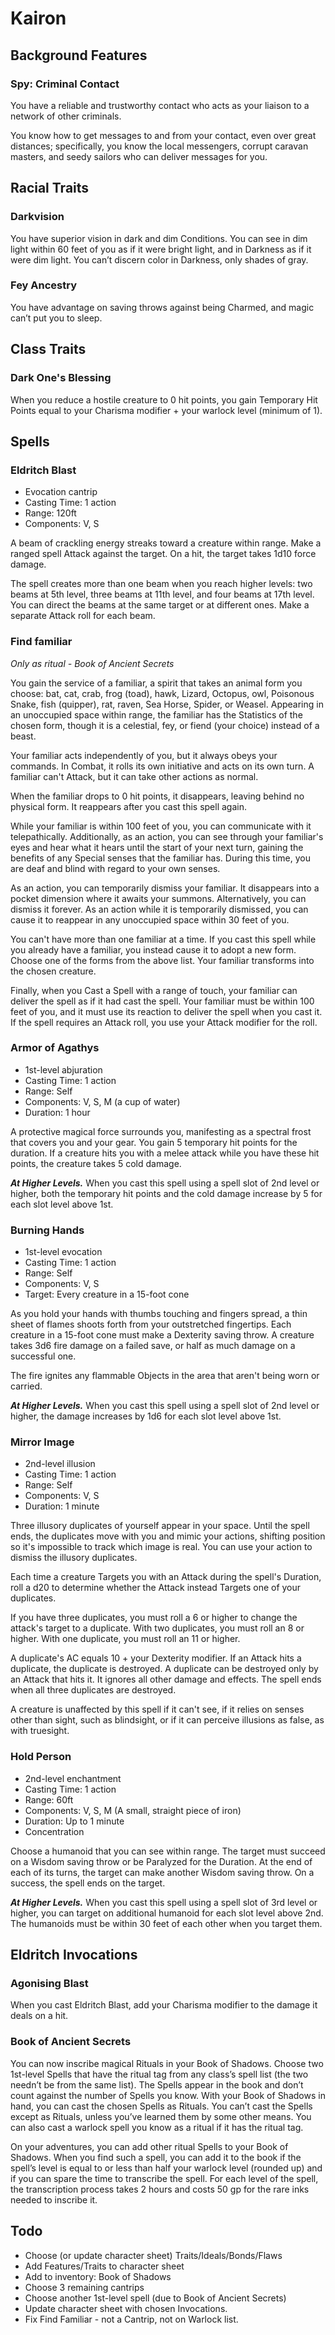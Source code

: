 # Kairon

## Background Features

### Spy: Criminal Contact

You have a reliable and trustworthy contact who acts as your liaison to a network of other criminals.

You know how to get messages to and from your contact, even over great distances; specifically, you know the local messengers, corrupt caravan masters, and seedy sailors who can deliver messages for you. 

## Racial Traits

### Darkvision

You have superior vision in dark and dim Conditions. You can see in dim light within 60 feet of you as if it were bright light, and in Darkness as if it were dim light. You can’t discern color in Darkness, only shades of gray.

### Fey Ancestry

You have advantage on saving throws against being Charmed, and magic can’t put you to sleep.

## Class Traits

### Dark One's Blessing

When you reduce a hostile creature to 0 hit points, you gain Temporary Hit Points equal to your Charisma modifier + your warlock level (minimum of 1).

## Spells

### Eldritch Blast

* Evocation cantrip
* Casting Time: 1 action
* Range: 120ft
* Components: V, S

A beam of crackling energy streaks toward a creature within range. Make a ranged spell Attack against the target. On a hit, the target takes 1d10 force damage.

The spell creates more than one beam when you reach higher levels: two beams at 5th level, three beams at 11th level, and four beams at 17th level. You can direct the beams at the same target or at different ones. Make a separate Attack roll for each beam.

### Find familiar

_Only as ritual - Book of Ancient Secrets_

You gain the service of a familiar, a spirit that takes an animal form you choose: bat, cat, crab, frog (toad), hawk, Lizard, Octopus, owl, Poisonous Snake, fish (quipper), rat, raven, Sea Horse, Spider, or Weasel. Appearing in an unoccupied space within range, the familiar has the Statistics of the chosen form, though it is a celestial, fey, or fiend (your choice) instead of a beast.

Your familiar acts independently of you, but it always obeys your commands. In Combat, it rolls its own initiative and acts on its own turn. A familiar can't Attack, but it can take other actions as normal.

When the familiar drops to 0 hit points, it disappears, leaving behind no physical form. It reappears after you cast this spell again.

While your familiar is within 100 feet of you, you can communicate with it telepathically. Additionally, as an action, you can see through your familiar's eyes and hear what it hears until the start of your next turn, gaining the benefits of any Special senses that the familiar has. During this time, you are deaf and blind with regard to your own senses.

As an action, you can temporarily dismiss your familiar. It disappears into a pocket dimension where it awaits your summons. Alternatively, you can dismiss it forever. As an action while it is temporarily dismissed, you can cause it to reappear in any unoccupied space within 30 feet of you.

You can't have more than one familiar at a time. If you cast this spell while you already have a familiar, you instead cause it to adopt a new form. Choose one of the forms from the above list. Your familiar transforms into the chosen creature.

Finally, when you Cast a Spell with a range of touch, your familiar can deliver the spell as if it had cast the spell. Your familiar must be within 100 feet of you, and it must use its reaction to deliver the spell when you cast it. If the spell requires an Attack roll, you use your Attack modifier for the roll.

### Armor of Agathys

* 1st-level abjuration
* Casting Time: 1 action
* Range: Self
* Components: V, S, M (a cup of water)
* Duration: 1 hour

A protective magical force surrounds you, manifesting as a spectral frost that covers you and your gear. You gain 5 temporary hit points for the duration. If a creature hits you with a melee attack while you have these hit points, the creature takes 5 cold damage.

___At Higher Levels.___ When you cast this spell using a spell slot of 2nd level or higher, both the temporary hit points and the cold damage increase by 5 for each slot level above 1st.

### Burning Hands

* 1st-level evocation
* Casting Time: 1 action
* Range: Self
* Components: V, S
* Target: Every creature in a 15-foot cone

As you hold your hands with thumbs touching and fingers spread, a thin sheet of flames shoots forth from your outstretched fingertips. Each creature in a 15-foot cone must make a Dexterity saving throw. A creature takes 3d6 fire damage on a failed save, or half as much damage on a successful one.

The fire ignites any flammable Objects in the area that aren't being worn or carried.

___At Higher Levels.___ When you cast this spell using a spell slot of 2nd level or higher, the damage increases by 1d6 for each slot level above 1st.

### Mirror Image

* 2nd-level illusion
* Casting Time: 1 action
* Range: Self
* Components: V, S
* Duration: 1 minute

Three illusory duplicates of yourself appear in your space. Until the spell ends, the duplicates move with you and mimic your actions, shifting position so it's impossible to track which image is real. You can use your action to dismiss the illusory duplicates.

Each time a creature Targets you with an Attack during the spell's Duration, roll a d20 to determine whether the Attack instead Targets one of your duplicates.

If you have three duplicates, you must roll a 6 or higher to change the attack's target to a duplicate. With two duplicates, you must roll an 8 or higher. With one duplicate, you must roll an 11 or higher.

A duplicate's AC equals 10 + your Dexterity modifier. If an Attack hits a duplicate, the duplicate is destroyed. A duplicate can be destroyed only by an Attack that hits it. It ignores all other damage and effects. The spell ends when all three duplicates are destroyed.

A creature is unaffected by this spell if it can't see, if it relies on senses other than sight, such as blindsight, or if it can perceive illusions as false, as with truesight.

### Hold Person

* 2nd-level enchantment
* Casting Time: 1 action
* Range: 60ft
* Components: V, S, M (A small, straight piece of iron)
* Duration: Up to 1 minute
* Concentration

Choose a humanoid that you can see within range. The target must succeed on a Wisdom saving throw or be Paralyzed for the Duration. At the end of each of its turns, the target can make another Wisdom saving throw. On a success, the spell ends on the target.

___At Higher Levels.___ When you cast this spell using a spell slot of 3rd level or higher, you can target on additional humanoid for each slot level above 2nd. The humanoids must be within 30 feet of each other when you target them.

## Eldritch Invocations

### Agonising Blast

When you cast Eldritch Blast, add your Charisma modifier to the damage it deals on a hit.

### Book of Ancient Secrets

You can now inscribe magical Rituals in your Book of Shadows. Choose two 1st-level Spells that have the ritual tag from any class’s spell list (the two needn’t be from the same list). The Spells appear in the book and don’t count against the number of Spells you know. With your Book of Shadows in hand, you can cast the chosen Spells as Rituals. You can’t cast the Spells except as Rituals, unless you’ve learned them by some other means. You can also cast a warlock spell you know as a ritual if it has the ritual tag.

On your adventures, you can add other ritual Spells to your Book of Shadows. When you find such a spell, you can add it to the book if the spell’s level is equal to or less than half your warlock level (rounded up) and if you can spare the time to transcribe the spell. For each level of the spell, the transcription process takes 2 hours and costs 50 gp for the rare inks needed to inscribe it.

## Todo

* Choose (or update character sheet) Traits/Ideals/Bonds/Flaws
* Add Features/Traits to character sheet
* Add to inventory: Book of Shadows
* Choose 3 remaining cantrips
* Choose another 1st-level spell (due to Book of Ancient Secrets)
* Update character sheet with chosen Invocations.
* Fix Find Familiar - not a Cantrip, not on Warlock list.